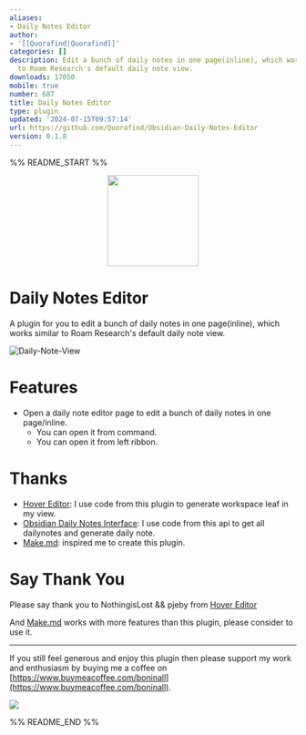 ```yaml
---
aliases:
- Daily Notes Editor
author:
- '[[Quorafind|Quorafind]]'
categories: []
description: Edit a bunch of daily notes in one page(inline), which works similar
  to Roam Research's default daily note view.
downloads: 17050
mobile: true
number: 687
title: Daily Notes Editor
type: plugin
updated: '2024-07-15T09:57:14'
url: https://github.com/Quorafind/Obsidian-Daily-Notes-Editor
version: 0.1.8
---
```


%% README_START %%

<p align="center">
<img src="https://raw.githubusercontent.com/Quorafind/Obsidian-Daily-Notes-View/master/image/daily-note.svg" height="160px">
</p>

# Daily Notes Editor

A plugin for you to edit a bunch of daily notes in one page(inline), which works similar to Roam Research's default daily note view.

![Daily-Note-View](https://raw.githubusercontent.com/Quorafind/Obsidian-Daily-Notes-Editor/master/image/Daily-Note-View.gif)

# Features

- Open a daily note editor page to edit a bunch of daily notes in one page/inline.
  - You can open it from command.
  - You can open it from left ribbon.

# Thanks

- [Hover Editor](https://github.com/nothingislost/obsidian-hover-editor): I use code from this plugin to generate workspace leaf in my view.
- [Obsidian Daily Notes Interface](https://github.com/liamcain/obsidian-daily-notes-interface): I use code from this api to get all dailynotes and generate daily note.
- [Make.md](https://www.make.md/): inspired me to create this plugin.

# Say Thank You

Please say thank you to NothingisLost && pjeby from [Hover Editor](https://github.com/nothingislost/obsidian-hover-editor)

And [Make.md](https://www.make.md/) works with more features than this plugin, please consider to use it.

---

If you still feel generous and enjoy this plugin then please support my work and enthusiasm by buying me a coffee
on [https://www.buymeacoffee.com/boninall](https://www.buymeacoffee.com/boninall).

<a href="https://www.buymeacoffee.com/boninall"><img src="https://img.buymeacoffee.com/button-api/?text=Buy me a coffee&emoji=&slug=boninall&button_colour=6495ED&font_colour=ffffff&font_family=Lato&outline_colour=000000&coffee_colour=FFDD00"></a>



%% README_END %%